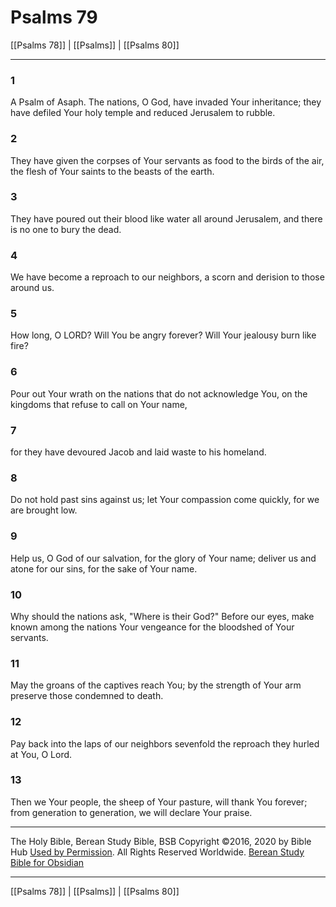 # Psalms 79

[[Psalms 78]] | [[Psalms]] | [[Psalms 80]]

---

### 1
A Psalm of Asaph. The nations, O God, have invaded Your inheritance; they have defiled Your holy temple and reduced Jerusalem to rubble.

### 2
They have given the corpses of Your servants as food to the birds of the air, the flesh of Your saints to the beasts of the earth.

### 3
They have poured out their blood like water all around Jerusalem, and there is no one to bury the dead.

### 4
We have become a reproach to our neighbors, a scorn and derision to those around us.

### 5
How long, O LORD? Will You be angry forever? Will Your jealousy burn like fire?

### 6
Pour out Your wrath on the nations that do not acknowledge You, on the kingdoms that refuse to call on Your name,

### 7
for they have devoured Jacob and laid waste to his homeland.

### 8
Do not hold past sins against us; let Your compassion come quickly, for we are brought low.

### 9
Help us, O God of our salvation, for the glory of Your name; deliver us and atone for our sins, for the sake of Your name.

### 10
Why should the nations ask, "Where is their God?" Before our eyes, make known among the nations Your vengeance for the bloodshed of Your servants.

### 11
May the groans of the captives reach You; by the strength of Your arm preserve those condemned to death.

### 12
Pay back into the laps of our neighbors sevenfold the reproach they hurled at You, O Lord.

### 13
Then we Your people, the sheep of Your pasture, will thank You forever; from generation to generation, we will declare Your praise.

---

The Holy Bible, Berean Study Bible, BSB
Copyright ©2016, 2020 by Bible Hub
[Used by Permission](https://berean.bible/terms.htm). All Rights Reserved Worldwide.
[Berean Study Bible for Obsidian](https://github.com/gapmiss/berean-study-bible-for-obsidian)

---

[[Psalms 78]] | [[Psalms]] | [[Psalms 80]]


